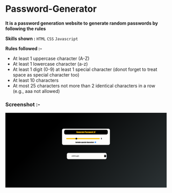 # Password-Generator

**It is a password generation website to generate random passwords by following the rules**

**Skills shown :** `HTML` `CSS` `Javascript` 

**Rules followed :-**
- At least 1 uppercase character (A-Z) 
- At least 1 lowercase character (a-z) 
- At least 1 digit (0-9) at least 1 special character (donot forget to treat space as special character too)
- At least 10 characters 
- At most 25 characters not more than 2 identical characters in a row (e.g., aaa not allowed)

### Screenshot :-

![Screenshot of the Password-Generator](p-1.png)